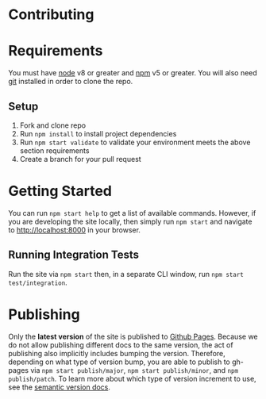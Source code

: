 # Contributing

# Requirements

You must have [node](https://nodejs.org/en/) v8 or greater and [npm](https://www.npmjs.com/) v5 or greater. You will also need [git](https://git-scm.com/) installed in order to clone the repo.

## Setup

1. Fork and clone repo
1. Run `npm install` to install project dependencies
1. Run `npm start validate` to validate your environment meets the above section requirements
1. Create a branch for your pull request

# Getting Started

You can run `npm start help` to get a list of available commands. However, if you are developing the site locally, then simply run `npm start` and navigate to [http://localhost:8000](http://localhost:8000) in your browser.

## Running Integration Tests

Run the site via `npm start` then, in a separate CLI window, run `npm start test/integration`.

# Publishing

Only the **latest version** of the site is published to [Github Pages](https://pages.github.com/). Because we do not allow publishing different docs to the same version, the act of publishing also implicitly includes bumping the version. Therefore, depending on what type of version bump, you are able to publish to gh-pages via `npm start publish/major`, `npm start publish/minor`, and `npm publish/patch`. To learn more about which type of version increment to use, see the [semantic version docs](http://semver.org/).
